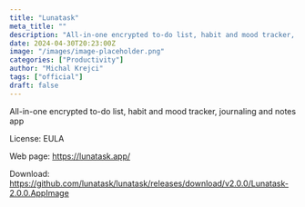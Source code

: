 ```yaml
---
title: "Lunatask"
meta_title: ""
description: "All-in-one encrypted to-do list, habit and mood tracker, journaling and notes app"
date: 2024-04-30T20:23:00Z
image: "/images/image-placeholder.png"
categories: ["Productivity"]
author: "Michal Krejci"
tags: ["official"]
draft: false
---
```


All-in-one encrypted to-do list, habit and mood tracker, journaling and notes app

License: EULA

Web page: https://lunatask.app/  

Download: https://github.com/lunatask/lunatask/releases/download/v2.0.0/Lunatask-2.0.0.AppImage
